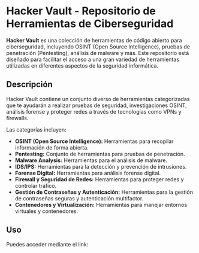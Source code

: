 # Hacker Vault - Repositorio de Herramientas de Ciberseguridad

**Hacker Vault** es una colección de herramientas de código abierto para ciberseguridad, incluyendo OSINT (Open Source Intelligence), pruebas de penetración (Pentesting), análisis de malware y más. Este repositorio está diseñado para facilitar el acceso a una gran variedad de herramientas utilizadas en diferentes aspectos de la seguridad informática.

## Descripción

Hacker Vault contiene un conjunto diverso de herramientas categorizadas que te ayudarán a realizar pruebas de seguridad, investigaciones OSINT, análisis forense y proteger redes a través de tecnologías como VPNs y firewalls.

Las categorías incluyen:

- **OSINT (Open Source Intelligence):** Herramientas para recopilar información de forma abierta.
- **Pentesting:** Conjunto de herramientas para pruebas de penetración.
- **Malware Analysis:** Herramientas para el análisis de malware.
- **IDS/IPS:** Herramientas para la detección y prevención de intrusiones.
- **Forense Digital:** Herramientas para análisis forense digital.
- **Firewall y Seguridad de Redes:** Herramientas para proteger redes y controlar tráfico.
- **Gestión de Contraseñas y Autenticación:** Herramientas para la gestión de contraseñas seguras y autenticación multifactor.
- **Contenedores y Virtualización:** Herramientas para manejar entornos virtuales y contenedores.

## Uso

Puedes acceder mediante el link:
